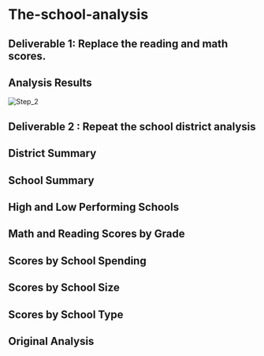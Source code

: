 # The-school-analysis

## Deliverable 1: Replace the reading and math scores.


## Analysis Results

![Step_2](https://github.com/Tifarahani/School-District-Analysis_Challange/tree/main/Resources/Step_2.png)

## Deliverable 2 : Repeat the school district analysis
## District Summary

## School Summary

## High and Low Performing Schools

## Math and Reading Scores by Grade
## Scores by School Spending

##  Scores by School Size
## Scores by School Type

## Original Analysis
##
##
